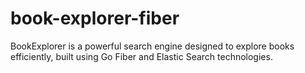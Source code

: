 # book-explorer-fiber
BookExplorer is a powerful search engine designed to explore books efficiently, built using Go Fiber and Elastic Search technologies.
